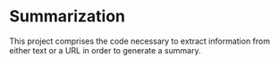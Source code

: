 # Summarization
 This project comprises the code necessary to extract information from either text or a URL in order to generate a summary.
